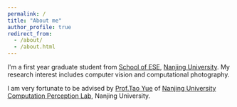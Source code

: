 ```yaml
---
permalink: /
title: "About me"
author_profile: true
redirect_from: 
  - /about/
  - /about.html
---
```


I'm a first year graduate student from [School of ESE](https://ese.nju.edu.cn/), [Nanjing University](https://www.nju.edu.cn/). My research interest includes computer vision and computational photography.

I am very fortunate to be advised by [Prof.Tao Yue](https://computationalperceptionlab.github.io/member/assert/Yuetao/index.html) of [Nanjing University Computation Perception Lab](https://computationalperceptionlab.github.io), Nanjing University.
